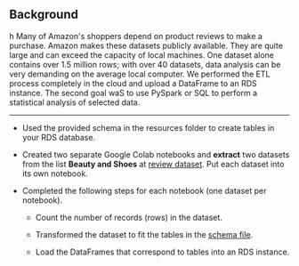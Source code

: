 ## Background
h
Many of Amazon's shoppers depend on product reviews to make a purchase. Amazon makes these datasets publicly available. They are quite large and can exceed the capacity of local machines. One dataset alone contains over 1.5 million rows; with over 40 datasets, data analysis can be very demanding on the average local computer. We performed the ETL process completely in the cloud and upload a DataFrame to an RDS instance. The second goal waS to use PySpark or SQL to perform a statistical analysis of selected data.

- - -

* Used the provided schema in the resources folder to create tables in your RDS database. 

* Created two separate Google Colab notebooks and **extract** two datasets from the list **Beauty and Shoes** at [review dataset](https://s3.amazonaws.com/amazon-reviews-pds/tsv/index.txt). Put each dataset into its own notebook.

* Completed the following steps for each notebook (one dataset per notebook).

  * Count the number of records (rows) in the dataset.

  * Transformed the dataset to fit the tables in the [schema file](../Resources/schema.sql). 

  * Load the DataFrames that correspond to tables into an RDS instance. 
